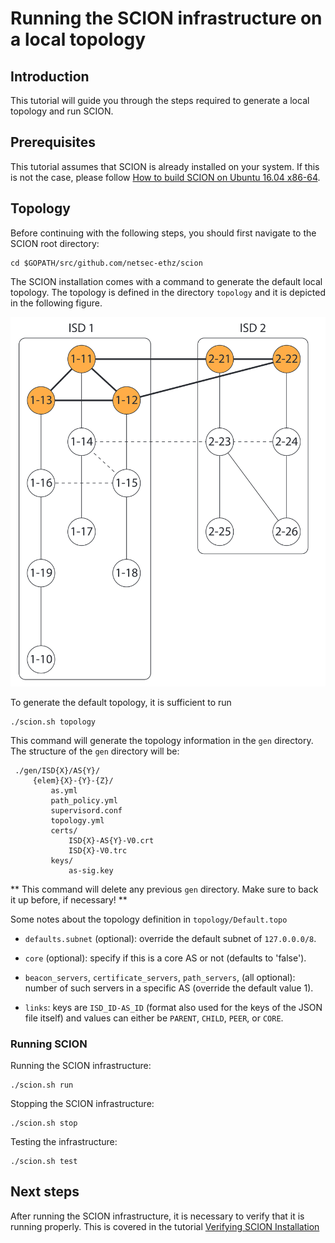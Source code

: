 # Running the SCION infrastructure on a local topology

## Introduction

This tutorial will guide you through the steps required to generate a local topology and run SCION.

## Prerequisites

This tutorial assumes that SCION is already installed on your system. If this is not the case, please follow [How to build SCION on Ubuntu 16.04 x86-64](ubuntu_x86_build).

## Topology

Before continuing with the following steps, you should first navigate to the SCION root directory:

```shell
cd $GOPATH/src/github.com/netsec-ethz/scion
```

The SCION installation comes with a command to generate the default local topology. The topology is defined in the directory `topology` and it is depicted in the following figure.

![Default topology](/images/default_topology.png)

To generate the default topology, it is sufficient to run

```shell
./scion.sh topology
```

This command will generate the topology information in the `gen` directory. The structure of the `gen` directory will be:

```
 ./gen/ISD{X}/AS{Y}/
     {elem}{X}-{Y}-{Z}/
         as.yml
         path_policy.yml
         supervisord.conf
         topology.yml
         certs/
             ISD{X}-AS{Y}-V0.crt
             ISD{X}-V0.trc
         keys/
             as-sig.key
```

** This command will delete any previous `gen` directory. Make sure to back it up before, if necessary! **

Some notes about the topology definition in `topology/Default.topo`

* `defaults.subnet` (optional): override the default subnet of `127.0.0.0/8`.

* `core` (optional): specify if this is a core AS or not (defaults to 'false').

* `beacon_servers`, `certificate_servers`, `path_servers`, (all optional):
  number of such servers in a specific AS (override the default value 1).

* `links`: keys are `ISD_ID-AS_ID` (format also used for the keys of the JSON
  file itself) and values can either be `PARENT`, `CHILD`, `PEER`, or
  `CORE`.


### Running SCION

Running the SCION infrastructure:

```shell
./scion.sh run
```

Stopping the SCION infrastructure:

```shell
./scion.sh stop
```

Testing the infrastructure:

```shell
./scion.sh test
```

## Next steps

After running the SCION infrastructure, it is necessary to verify that it is running properly. This is covered in the tutorial [Verifying SCION Installation](/general_scion_configuration/verifying_scion_installation)